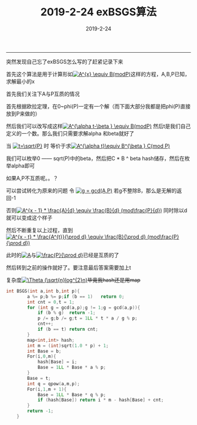 ﻿---
layout: post
title: 2019-2-24 exBSGS算法

date: 2019-2-24
categories: blog
tags: [数论,exBSGS]
description: 
---

---------------------


突然发现自己忘了exBSGS怎么写的了赶紧记录下来


首先这个算法是用于计算形如<a href="https://www.codecogs.com/eqnedit.php?latex=A^{x}&space;\equiv&space;B(modP)" target="_blank"><img src="https://latex.codecogs.com/gif.latex?A^{x}&space;\equiv&space;B(modP)" title="A^{x} \equiv B(modP)" /></a>这样的方程，A,B,P已知，求解最小的x

首先我们关注下A与P互质的情况

首先根据欧拉定理，在0~phi(P)一定有一个解（而下面大部分我都是把phi(P)直接放到P来做的）

然后我们可以改写成这样<a href="https://www.codecogs.com/eqnedit.php?latex=A^{\alpha&space;t-\beta&space;}&space;\equiv&space;B(modP)" target="_blank"><img src="https://latex.codecogs.com/gif.latex?A^{\alpha&space;t-\beta&space;}&space;\equiv&space;B(modP)" title="A^{\alpha t-\beta } \equiv B(modP)" /></a>
然后t是我们自己定义的一个数。那么我们只需要求解alpha 和beta就好了

当
<a href="https://www.codecogs.com/eqnedit.php?latex=t=\sqrt{P}" target="_blank"><img src="https://latex.codecogs.com/gif.latex?t=\sqrt{P}" title="t=\sqrt{P}" /></a>
时
等价于求<a href="https://www.codecogs.com/eqnedit.php?latex=A^{\alpha&space;t}\equiv&space;B^{\beta&space;}&space;C(mod&space;P)" target="_blank"><img src="https://latex.codecogs.com/gif.latex?A^{\alpha&space;t}\equiv&space;B^{\beta&space;}&space;C(mod&space;P)" title="A^{\alpha t}\equiv B^{\beta } C(mod P)" /></a>

我们可以枚举0 —— sqrt(P)中的beta，然后把C * B ^ beta	hash储存，然后在枚举alpha即可



如果A,P不互质呢。。？

可以尝试转化为原来的问题
令
<a href="https://www.codecogs.com/eqnedit.php?latex=g&space;=&space;gcd(A,P)" target="_blank"><img src="https://latex.codecogs.com/gif.latex?g&space;=&space;gcd(A,P)" title="g = gcd(A,P)" /></a>
若g不整除B，那么是无解的返回-1

否则<a href="https://www.codecogs.com/eqnedit.php?latex=A^{x&space;-&space;1}&space;*&space;\frac{A}{d}&space;\equiv&space;\frac{B}{d}&space;(mod\frac{P}{d})" target="_blank"><img src="https://latex.codecogs.com/gif.latex?A^{x&space;-&space;1}&space;*&space;\frac{A}{d}&space;\equiv&space;\frac{B}{d}&space;(mod\frac{P}{d})" title="A^{x - 1} * \frac{A}{d} \equiv \frac{B}{d} (mod\frac{P}{d})" /></a>
同时除以d就可以变成这个样子

然后不断重复以上过程，直到
<a href="https://www.codecogs.com/eqnedit.php?latex=A^{x&space;-&space;t}&space;*&space;\frac{A^{t}}{\prod&space;d}&space;\equiv&space;\frac{B}{\prod&space;d}&space;(mod\frac{P}{\prod&space;d})" target="_blank"><img src="https://latex.codecogs.com/gif.latex?A^{x&space;-&space;t}&space;*&space;\frac{A^{t}}{\prod&space;d}&space;\equiv&space;\frac{B}{\prod&space;d}&space;(mod\frac{P}{\prod&space;d})" title="A^{x - t} * \frac{A^{t}}{\prod d} \equiv \frac{B}{\prod d} (mod\frac{P}{\prod d})" /></a>

此时的<a href="https://www.codecogs.com/eqnedit.php?latex=A" target="_blank"><img src="https://latex.codecogs.com/gif.latex?A" title="A" /></a>与<a href="https://www.codecogs.com/eqnedit.php?latex=\frac{P}{\prod&space;d}" target="_blank"><img src="https://latex.codecogs.com/gif.latex?\frac{P}{\prod&space;d}" title="\frac{P}{\prod d}" /></a>已经是互质的了

然后转到之前的操作就好了。要注意最后答案需要加上t

复杂度<a href="https://www.codecogs.com/eqnedit.php?latex=\Theta&space;(\sqrt{n}log^{2}n)" target="_blank"><img src="https://latex.codecogs.com/gif.latex?\Theta&space;(\sqrt{n}log^{2}n)" title="\Theta (\sqrt{n}log^{2}n)" /></a>~~毕竟我hash还是用map~~

``` c++
int BSGS(int a,int b,int p){
		a %= p;b %= p;if (b == 1)	return 0;
		int cnt = 0,t = 1;
		for (int g = gcd(a,p);g != 1;g = gcd(a,p)){
			if (b % g)	return -1;
			p /= g;b /= g;t = 1LL * t * a / g % p;
			cnt++;
			if (b == t)	return cnt;
		}
		map<int,int> hash;
		int m = (int)sqrt(1.0 * p) + 1;
		int Base = b;
		For(i,0,m){
			hash[Base] = i;
			Base = 1LL * Base * a % p;
		}
		Base = t;
		int q = qpow(a,m,p);
		For(i,1,m + 1){
			Base = 1LL * Base * q % p;
			if (hash[Base])	return i * m - hash[Base] + cnt;
		}
		return -1;
	}
```
